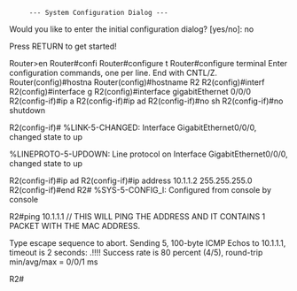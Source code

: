          --- System Configuration Dialog ---


Would you like to enter the initial configuration dialog? [yes/no]: no




Press RETURN to get started!






Router>en
Router#confi
Router#configure t
Router#configure terminal 
Enter configuration commands, one per line.  End with CNTL/Z.
Router(config)#hostna
Router(config)#hostname R2
R2(config)#interf
R2(config)#interface g
R2(config)#interface gigabitEthernet 0/0/0
R2(config-if)#ip a
R2(config-if)#ip ad
R2(config-if)#no sh
R2(config-if)#no shutdown 


R2(config-if)#
%LINK-5-CHANGED: Interface GigabitEthernet0/0/0, changed state to up


%LINEPROTO-5-UPDOWN: Line protocol on Interface GigabitEthernet0/0/0, changed state to up


R2(config-if)#ip ad
R2(config-if)#ip address 10.1.1.2 255.255.255.0
R2(config-if)#end
R2#
%SYS-5-CONFIG_I: Configured from console by console


R2#ping 10.1.1.1
// THIS WILL PING THE ADDRESS AND IT CONTAINS 1 PACKET WITH THE MAC ADDRESS.


Type escape sequence to abort.
Sending 5, 100-byte ICMP Echos to 10.1.1.1, timeout is 2 seconds:
.!!!!
Success rate is 80 percent (4/5), round-trip min/avg/max = 0/0/1 ms


R2#
